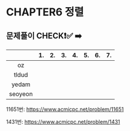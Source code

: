 # CHAPTER6 정렬
## 문제풀이 CHECK❗✅ ➡️


  |         | 1.  | 2. |  3.  | 4.   | 5.  | 6.  | 7.  | 
  |:-------:|:----------:|:---------:|:----------:|:------------:|:-------:|:--------:|:---------:|
  | oz      |           |           |            |              |         |          |           |         
  | tldud   |           |           |            |              |         |          |           |       
  | yedam   |           |           |            |              |         |          |           |        
  | seoyeon |           |           |            |              |         |          |           |            


11651번: https://www.acmicpc.net/problem/11651

1431번: https://www.acmicpc.net/problem/1431
